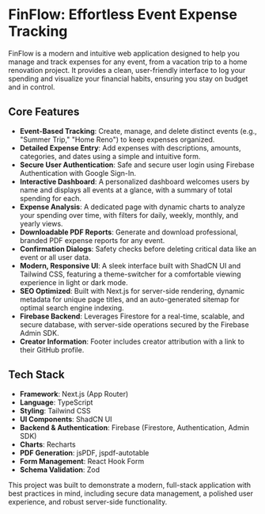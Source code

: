 # FinFlow: Effortless Event Expense Tracking

FinFlow is a modern and intuitive web application designed to help you manage and track expenses for any event, from a vacation trip to a home renovation project. It provides a clean, user-friendly interface to log your spending and visualize your financial habits, ensuring you stay on budget and in control.

## Core Features

- **Event-Based Tracking**: Create, manage, and delete distinct events (e.g., "Summer Trip," "Home Reno") to keep expenses organized.
- **Detailed Expense Entry**: Add expenses with descriptions, amounts, categories, and dates using a simple and intuitive form.
- **Secure User Authentication**: Safe and secure user login using Firebase Authentication with Google Sign-In.
- **Interactive Dashboard**: A personalized dashboard welcomes users by name and displays all events at a glance, with a summary of total spending for each.
- **Expense Analysis**: A dedicated page with dynamic charts to analyze your spending over time, with filters for daily, weekly, monthly, and yearly views.
- **Downloadable PDF Reports**: Generate and download professional, branded PDF expense reports for any event.
- **Confirmation Dialogs**: Safety checks before deleting critical data like an event or all user data.
- **Modern, Responsive UI**: A sleek interface built with ShadCN UI and Tailwind CSS, featuring a theme-switcher for a comfortable viewing experience in light or dark mode.
- **SEO Optimized**: Built with Next.js for server-side rendering, dynamic metadata for unique page titles, and an auto-generated sitemap for optimal search engine indexing.
- **Firebase Backend**: Leverages Firestore for a real-time, scalable, and secure database, with server-side operations secured by the Firebase Admin SDK.
- **Creator Information**: Footer includes creator attribution with a link to their GitHub profile.

## Tech Stack

- **Framework**: Next.js (App Router)
- **Language**: TypeScript
- **Styling**: Tailwind CSS
- **UI Components**: ShadCN UI
- **Backend & Authentication**: Firebase (Firestore, Authentication, Admin SDK)
- **Charts**: Recharts
- **PDF Generation**: jsPDF, jspdf-autotable
- **Form Management**: React Hook Form
- **Schema Validation**: Zod

This project was built to demonstrate a modern, full-stack application with best practices in mind, including secure data management, a polished user experience, and robust server-side functionality.